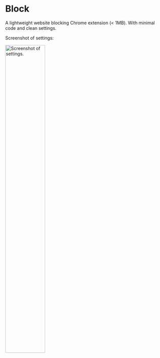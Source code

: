 # Block
A lightweight website blocking Chrome extension (< 1MB). With minimal code and clean settings.

Screenshot of settings:

<img width="50%" alt="Screenshot of settings." src="https://github.com/oscarmcdougall/Block/blob/master/preview.png?raw=true">
